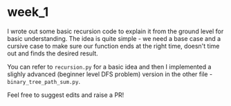 # week_1

I wrote out some basic recursion code to explain it from the ground level for basic understanding. The idea is quite simple - we need a base case and a cursive case to make sure our function ends at the right time, doesn't time out and finds the desired result.

You can refer to `recursion.py` for a basic idea and then I implemented a slighly advanced (beginner level DFS problem) version in the other file - `binary_tree_path_sum.py`.

Feel free to suggest edits and raise a PR!
